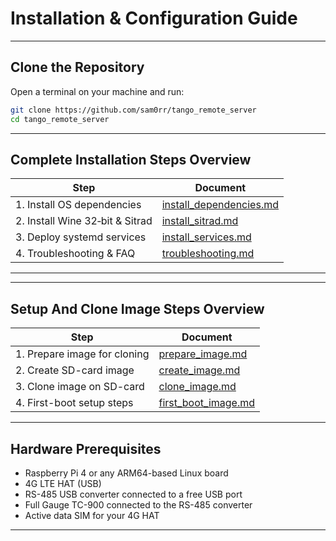 
# Installation & Configuration Guide

---

## Clone the Repository

Open a terminal on your machine and run:

```bash
git clone https://github.com/sam0rr/tango_remote_server
cd tango_remote_server
```

---

## Complete Installation Steps Overview

| Step                            | Document                                                                                   |
| ------------------------------- | -------------------------------------------------------------------------------------------|
| 1. Install OS dependencies      | [install\_dependencies.md](/docs/components/complete_installation/install_dependencies.md) |
| 2. Install Wine 32‑bit & Sitrad | [install\_sitrad.md](/docs/components/complete_installation/install_sitrad.md)             |
| 3. Deploy systemd services      | [install\_services.md](/docs/components/complete_installation/install_services.md)         |
| 4. Troubleshooting & FAQ        | [troubleshooting.md](/docs/components/complete_installation/troubleshooting.md)            |

---

---

## Setup And Clone Image Steps Overview

| Step                           | Document                                                                  |
| ------------------------------ | --------------------------------------------------------------------------|
| 1. Prepare image for cloning   | [prepare\_image.md](/docs/components/setup_image/prepare_image.md)        |
| 2. Create SD-card image        | [create\_image.md](/docs/components/setup_image/create_image.md)          |
| 3. Clone image on SD-card      | [clone\_image.md](/docs/components/setup_image/clone_image.md)            |
| 4. First-boot setup steps      | [first\_boot\_image.md](/docs/components/setup_image/first_boot_image.md) |

---

## Hardware Prerequisites

* Raspberry Pi 4 or any ARM64-based Linux board
* 4G LTE HAT (USB)
* RS-485 USB converter connected to a free USB port
* Full Gauge TC-900 connected to the RS-485 converter
* Active data SIM for your 4G HAT

---

